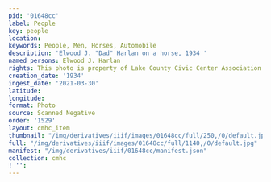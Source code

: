 ```yaml
---
pid: '01648cc'
label: People
key: people
location: 
keywords: People, Men, Horses, Automobile
description: 'Elwood J. "Dad" Harlan on a horse, 1934 '
named_persons: Elwood J. Harlan
rights: This photo is property of Lake County Civic Center Association.
creation_date: '1934'
ingest_date: '2021-03-30'
latitude: 
longitude: 
format: Photo
source: Scanned Negative
order: '1529'
layout: cmhc_item
thumbnail: "/img/derivatives/iiif/images/01648cc/full/250,/0/default.jpg"
full: "/img/derivatives/iiif/images/01648cc/full/1140,/0/default.jpg"
manifest: "/img/derivatives/iiif/01648cc/manifest.json"
collection: cmhc
! '': 
---
```

